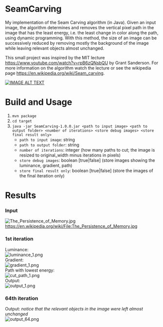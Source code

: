 # SeamCarving
My implementation of the Seam Carving algorithm (in Java).
Given an input image, the algorithm determines and removes the vertical pixel path in the image that has the least energy, i.e. the least change in color along the path, using dynamic programming.
With this method, the size of an image can be successively reduced by removing mostly the background of the image while leaving relevant objects almost unchanged.

This small project was inspired by the MIT lecture https://www.youtube.com/watch?v=rpB6zQNsbQU by Grant Sanderson.
For more information on the algorithm watch the lecture or see the wikipedia page https://en.wikipedia.org/wiki/Seam_carving.

[![IMAGE ALT TEXT](http://img.youtube.com/vi/rpB6zQNsbQU/0.jpg)](http://www.youtube.com/watch?v=rpB6zQNsbQU "Video Title")

# Build and Usage
1. `mvn package`
2. `cd target`
3. `java -jar SeamCarving-1.0.0.jar <path to input image> <path to output folder> <number of iterations> <store debug images> <store final result only>`
    - `path to input image`: string
    - `path to output folder`: string
    - `number of iterations`: integer (how many paths to cut; the image is resized to original_width minus iterations in pixels)
    - `store debug images`: boolean [true|false] (store images showing the luminance, gradient, path)
    - `store final result only`: boolean [true|false] (store the images of the final iteration only)

# Results
### Input
![The_Persistence_of_Memory.jpg](The_Persistence_of_Memory.jpg)<br>
https://en.wikipedia.org/wiki/File:The_Persistence_of_Memory.jpg
### 1st iteration
Luminance:<br>
![luminance_1.png](target%2Fout%2Fluminance%2Fluminance_1.png)
<br>
Gradient:<br>
![gradient_1.png](target%2Fout%2Fgradient%2Fgradient_1.png)
<br>
Path with lowest energy:<br>
![cut_path_1.png](target%2Fout%2Fcut_path%2Fcut_path_1.png)
<br>
Output:<br>
![output_1.png](target%2Fout%2Foutput%2Foutput_1.png)
### 64th iteration
Output: *notice that the relevant objects in the image were left almost unchanged*<br>
![output_64.png](target%2Fout%2Foutput%2Foutput_64.png)